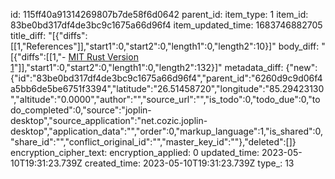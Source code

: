 id: 115ff40a91314269807b7de58f6d0642
parent_id: 
item_type: 1
item_id: 83be0bd317df4de3bc9c1675a66d96f4
item_updated_time: 1683746882705
title_diff: "[{\"diffs\":[[1,\"References\"]],\"start1\":0,\"start2\":0,\"length1\":0,\"length2\":10}]"
body_diff: "[{\"diffs\":[[1,\"- [MIT Rust Version 1](https://web.mit.edu/rust-lang_v1.25/arch/amd64_ubuntu1404/share/doc/rust/html/book/first-edition/traits.html)\"]],\"start1\":0,\"start2\":0,\"length1\":0,\"length2\":132}]"
metadata_diff: {"new":{"id":"83be0bd317df4de3bc9c1675a66d96f4","parent_id":"6260d9c9d06f4a5bb6de5be6751f3394","latitude":"26.51458720","longitude":"85.29423130","altitude":"0.0000","author":"","source_url":"","is_todo":0,"todo_due":0,"todo_completed":0,"source":"joplin-desktop","source_application":"net.cozic.joplin-desktop","application_data":"","order":0,"markup_language":1,"is_shared":0,"share_id":"","conflict_original_id":"","master_key_id":""},"deleted":[]}
encryption_cipher_text: 
encryption_applied: 0
updated_time: 2023-05-10T19:31:23.739Z
created_time: 2023-05-10T19:31:23.739Z
type_: 13